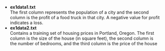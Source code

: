 * **ex1data1.txt**  
The first column represents the population of a city and the second column is
the profit of a food truck in that city. A negative value for profit indicates a
loss.  
* **ex1data2.txt**   
Contains a training set of housing prices in Portland, Oregon. The first column is the size of the house (in square feet), the
second column is the number of bedrooms, and the third column is the price
of the house
